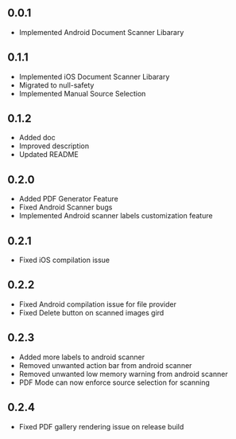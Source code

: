 ## 0.0.1

* Implemented Android Document Scanner Libarary

## 0.1.1

* Implemented iOS Document Scanner Libarary
* Migrated to null-safety
* Implemented Manual Source Selection

## 0.1.2

* Added doc
* Improved description
* Updated README
## 0.2.0

* Added PDF Generator Feature
* Fixed Android Scanner bugs
* Implemented Android scanner labels customization feature
## 0.2.1

* Fixed iOS compilation issue
## 0.2.2

* Fixed Android compilation issue for file provider
* Fixed Delete button on scanned images gird
## 0.2.3

* Added more labels to android scanner
* Removed unwanted action bar from android scanner
* Removed unwanted low memory warning from android scanner
* PDF Mode can now enforce source selection for scanning
  
## 0.2.4

* Fixed PDF gallery rendering issue on release build